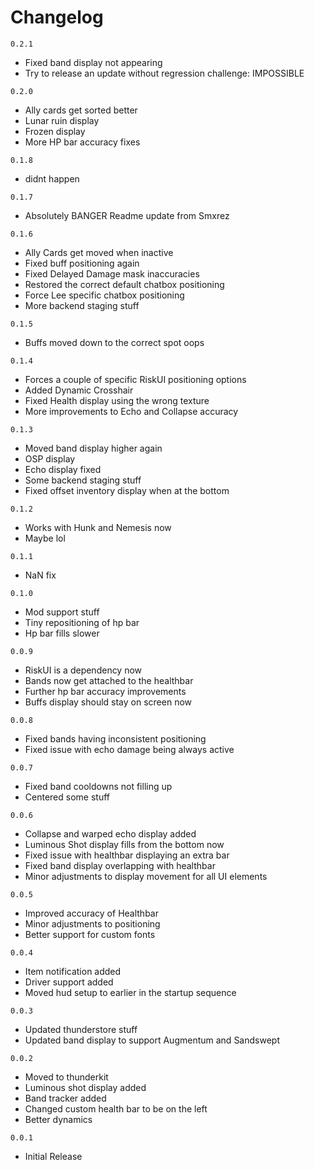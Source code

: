 # Changelog

`0.2.1`

- Fixed band display not appearing
- Try to release an update without regression challenge: IMPOSSIBLE

`0.2.0`

- Ally cards get sorted better
- Lunar ruin display
- Frozen display
- More HP bar accuracy fixes

`0.1.8`

- didnt happen

`0.1.7`

- Absolutely BANGER Readme update from Smxrez

`0.1.6`

- Ally Cards get moved when inactive
- Fixed buff positioning again
- Fixed Delayed Damage mask inaccuracies
- Restored the correct default chatbox positioning
- Force Lee specific chatbox positioning
- More backend staging stuff

`0.1.5`

- Buffs moved down to the correct spot oops

`0.1.4`

- Forces a couple of specific RiskUI positioning options
- Added Dynamic Crosshair
- Fixed Health display using the wrong texture
- More improvements to Echo and Collapse accuracy

`0.1.3`

- Moved band display higher again
- OSP display
- Echo display fixed
- Some backend staging stuff
- Fixed offset inventory display when at the bottom

`0.1.2`

- Works with Hunk and Nemesis now
- Maybe lol

`0.1.1`

- NaN fix

`0.1.0`

- Mod support stuff
- Tiny repositioning of hp bar
- Hp bar fills slower

`0.0.9`

- RiskUI is a dependency now
- Bands now get attached to the healthbar
- Further hp bar accuracy improvements
- Buffs display should stay on screen now

`0.0.8`

- Fixed bands having inconsistent positioning
- Fixed issue with echo damage being always active

`0.0.7`

- Fixed band cooldowns not filling up
- Centered some stuff

`0.0.6`

- Collapse and warped echo display added
- Luminous Shot display fills from the bottom now
- Fixed issue with healthbar displaying an extra bar
- Fixed band display overlapping with healthbar
- Minor adjustments to display movement for all UI elements

`0.0.5`

- Improved accuracy of Healthbar
- Minor adjustments to positioning
- Better support for custom fonts

`0.0.4`

- Item notification added
- Driver support added
- Moved hud setup to earlier in the startup sequence

`0.0.3`

- Updated thunderstore stuff
- Updated band display to support Augmentum and Sandswept

`0.0.2`

- Moved to thunderkit
- Luminous shot display added
- Band tracker added
- Changed custom health bar to be on the left
- Better dynamics

`0.0.1`

- Initial Release